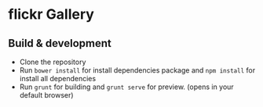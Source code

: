 # flickr Gallery

## Build & development

- Clone the repository
- Run `bower install` for install dependencies package and `npm install` for install all dependencies
- Run `grunt` for building and `grunt serve` for preview. (opens in your default browser)

